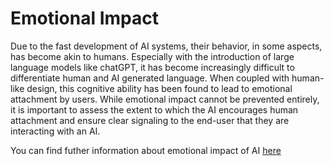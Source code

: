 # Emotional Impact

Due to the fast development of AI systems, their behavior, in some aspects, has become akin to humans. Especially with the introduction of large language models like chatGPT, it has become increasingly difficult to differentiate human and AI generated language. When coupled with human-like design, this cognitive ability has been found to lead to emotional attachment by users. While emotional impact cannot be prevented entirely, it is important to assess the extent to which the AI encourages human attachment and ensure clear signaling to the end-user that they are interacting with an AI. 

You can find futher information about emotional impact of AI [here](../../Societal_and_Environmental_Wellbeing/emotional_impact.md)
